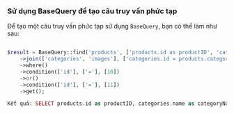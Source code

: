 ### Sử dụng BaseQuery để tạo câu truy vấn phức tạp

Để tạo một câu truy vấn phức tạp sử dụng `BaseQuery`, bạn có thể làm như sau:

```php

$result = BaseQuery::find('products', ['products.id as productID', 'categories.name as categoryName'])
    ->join(['categories', 'images'], ['categories.id = products.category_id', 'images.product_id= products.id'])
    ->where()
    ->condition(['id'], ['='], [10])
    ->or()
    ->condition(['id'], ['='], [11])
    ->get();

Kết quả: SELECT products.id as productID, categories.name as categoryName from products JOIN categories ON categories.id = products.category_id JOIN images ON images.product_id= products.id WHERE ( id= ? ) OR ( id= ? )
